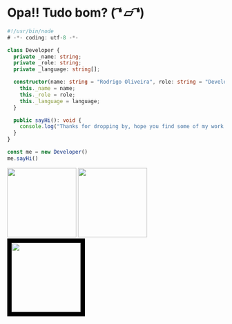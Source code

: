 # Opa!! Tudo bom? ( ͡❛ ⏥ ͡❛)

```TypeScript
#!/usr/bin/node
# -*- coding: utf-8 -*-

class Developer {
  private _name: string;
  private _role: string;
  private _language: string[];

  constructor(name: string = "Rodrigo Oliveira", role: string = "Developer", language: string[] = ["pt-BR", "en_US"]) {
    this._name = name;
    this._role = role;
    this._language = language;
  }

  public sayHi(): void {
    console.log("Thanks for dropping by, hope you find some of my work interesting.");
  }
}

const me = new Developer()
me.sayHi()
```


<div>
  <img height="160em" src="https://github-readme-stats.vercel.app/api?username=EuJohnnyBravo&hide=contribs&title_color=76ABAE&text_color=EEEEEE&bg_color=161b22&border_color=31363F">
  <img height="160em" src="https://github-readme-stats.vercel.app/api/top-langs/?username=EuJohnnyBravo&layout=compact&title_color=76ABAE&text_color=EEEEEE&bg_color=161b22&border_color=31363F">
  <img height="160em" src="https://i.pinimg.com/originals/fe/ae/a8/feaea85adcadf3370d4900825705dfc2.gif" style="border:10px solid black">
</div>





